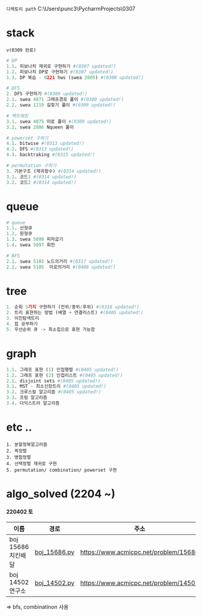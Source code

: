 `디렉토리 path` C:\Users\punc3\PycharmProjects\0307

# stack

`v(0309 완료)`

```python
# DP
1.1. 피보나치 재귀로 구현하기 #(0307 updated!)
1.2. 피보나치 DP로 구현하기 #(0307 updated!)
1.3. DP 복습 - 0221 hws (swea 2005) #(0308 updated!)

# DFS
2. DFS 구현하기 #(0309 updated!)
2.1. swea 4871 그래프경로 풀이 #(0309 updated!)
2.2. swea 1219 길찾기 풀이 #(0309 updated!)

# 백트래킹
3.1. swea 4875 미로 풀이 #(0309 updated!)
3.2. swea 2806 Nqueen 풀이 

# powerset 구하기
4.1. bitwise #(0313 updated!)
4.2. DFS #(0313 updated!)
4.3. backtraking #(0313 updated!)

# permutation 구하기
3. 기본구조 (재귀함수) #(0314 updated!)
3.1. 코드1 #(0314 updated!)
3.2. 코드2 #(0314 updated!)
```





# queue

```python
# queue
1.1. 선형큐
1.2. 원형큐
1.3. swea 5099 피자굽기
1.4. swea 5097 회전

# BFS
2.1. swea 5102 노드의거리 #(0317 updated!)
2.2. swea 5105  미로의거리 #(0406 updated!)
```





# tree

```python
1. 순회 3가지 구현하기 (전위/중위/후위) #(0316 updated!)
2. 트리 표현하는 방법 (배열 + 연결리스트) #(0405 updated!)
3. 이진탐색트리
4. 힙 공부하기
5. 우선순위 큐 -> 최소힙으로 표현 가능함
```





# graph

```python
1.1. 그래프 표현 (1) 인접행렬 #(0405 updated!)
1.2. 그래프 표현 (2) 인접리스트 #(0405 updated!)
2.1. disjoint sets #(0405 updated!)
3.1. MST - 최소신장트리 #(0405 updated!)
3.2. 크루스칼 알고리즘 #(0405 updated!)
3.3. 프림 알고리즘
3.4. 다익스트라 알고리즘
```





# etc ..

```
1. 분할정복알고리즘 
2. 퀵정렬 
3. 병합정렬
4. 선택정렬 재귀로 구현
5. permutation/ combination/ powerset 구현
```



# algo_solved (2204 ~)

#### 220402 토

| 이름               | 경로                                     | 주소                                  |
| ------------------ | ---------------------------------------- | ------------------------------------- |
| boj 15686 치킨배달 | [boj_15686.py](/boj_solved/boj_15686.py) | https://www.acmicpc.net/problem/15686 |
| boj 14502 연구소   | [boj_14502.py](/boj_solved/boj_14502.py) | https://www.acmicpc.net/problem/14502 |

=> bfs, combinatinon 사용

